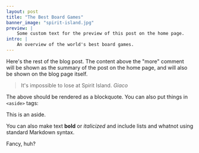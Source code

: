 ```yaml
---
layout: post
title: "The Best Board Games"
banner_image: "spirit-island.jpg"
preview: |
    Some custom text for the preview of this post on the home page.
intro: |
    An overview of the world's best board games.
---
```


Here's the rest of the blog post.  The content above the "more" comment will be shown as the summary of the post on the home page, and will also be shown on the blog page itself.

> It's impossible to lose at Spirit Island.
> <cite>Giaco</cite>

The above should be rendered as a blockquote.  You can also put things in `<aside>` tags:

<aside>
    <p>This is an aside.</p>
</aside>

You can also make text **bold** or _italicized_ and include lists and whatnot using standard Markdown syntax.

Fancy, huh?
